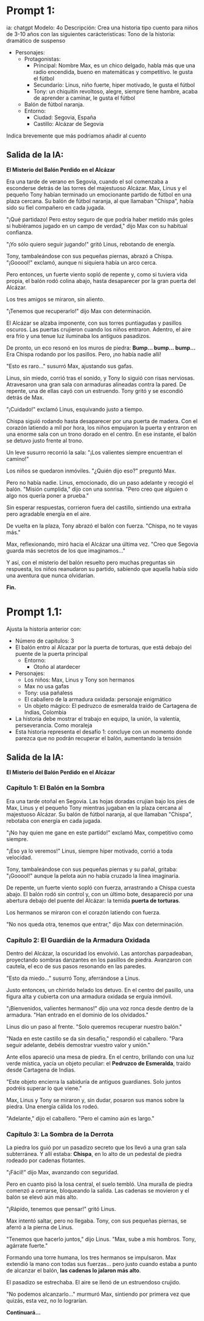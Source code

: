 
# Prompt 1:
ia: chatgpt
Modelo: 4o
Descripción: Crea una historia tipo cuento para niños de 3-10 años con las siguientes carácteristicas:
Tono de la historia: dramático de suspenso
- Personajes:
  - Protagonistas:   
    - Principal: Nombre Max, es un chico delgado, habla más que una radio encendida, bueno en matemáticas y competitivo. le gusta el fútbol
    - Secundario: Linus, niño fuerte, hiper motivado, le gusta el fútbol
    - Tony: un chiquitín revoltoso, alegre, siempre tiene hambre, acaba de aprender a caminar, le gusta el fútbol
  - Balón de fútbol naranja.
  - Entorno:
    - Ciudad: Segovia, España
    - Castillo: Alcázar de Segovia

Indica brevemente que más podriamos añadir al cuento

## Salida de la IA:
**El Misterio del Balón Perdido en el Alcázar**

Era una tarde de verano en Segovia, cuando el sol comenzaba a esconderse detrás de las torres del majestuoso Alcázar. Max, Linus y el pequeño Tony habían terminado un emocionante partido de fútbol en una plaza cercana. Su balón de fútbol naranja, al que llamaban "Chispa", había sido su fiel compañero en cada jugada.

"¡Qué partidazo! Pero estoy seguro de que podría haber metido más goles si hubiéramos jugado en un campo de verdad," dijo Max con su habitual confianza.

"¡Yo sólo quiero seguir jugando!" gritó Linus, rebotando de energía.

Tony, tambaleándose con sus pequeñas piernas, abrazó a Chispa. "¡Gooool!" exclamó, aunque ni siquiera había un arco cerca.

Pero entonces, un fuerte viento sopló de repente y, como si tuviera vida propia, el balón rodó colina abajo, hasta desaparecer por la gran puerta del Alcázar.

Los tres amigos se miraron, sin aliento.

"¡Tenemos que recuperarlo!" dijo Max con determinación.

El Alcázar se alzaba imponente, con sus torres puntiagudas y pasillos oscuros. Las puertas crujieron cuando los niños entraron. Adentro, el aire era frío y una tenue luz iluminaba los antiguos pasadizos.

De pronto, un eco resonó en los muros de piedra: **Bump... bump... bump...** Era Chispa rodando por los pasillos. Pero, ¡no había nadie allí!

"Esto es raro..." susurró Max, ajustando sus gafas.

Linus, sin miedo, corrió tras el sonido, y Tony lo siguió con risas nerviosas. Atravesaron una gran sala con armaduras alineadas contra la pared. De repente, una de ellas cayó con un estruendo. Tony gritó y se escondió detrás de Max.

"¡Cuidado!" exclamó Linus, esquivando justo a tiempo.

Chispa siguió rodando hasta desaparecer por una puerta de madera. Con el corazón latiendo a mil por hora, los niños empujaron la puerta y entraron en una enorme sala con un trono dorado en el centro. En ese instante, el balón se detuvo justo frente al trono.

Un leve susurro recorrió la sala: "¡Los valientes siempre encuentran el camino!"

Los niños se quedaron inmóviles. "¿Quién dijo eso?" preguntó Max.

Pero no había nadie. Linus, emocionado, dio un paso adelante y recogió el balón. "Misión cumplida," dijo con una sonrisa. "Pero creo que alguien o algo nos quería poner a prueba."

Sin esperar respuestas, corrieron fuera del castillo, sintiendo una extraña pero agradable energía en el aire.

De vuelta en la plaza, Tony abrazó el balón con fuerza. "Chispa, no te vayas más."

Max, reflexionando, miró hacia el Alcázar una última vez. "Creo que Segovia guarda más secretos de los que imaginamos..."

Y así, con el misterio del balón resuelto pero muchas preguntas sin respuesta, los niños reanudaron su partido, sabiendo que aquella había sido una aventura que nunca olvidarían.

**Fin.**




# Prompt 1.1:
Ajusta la historia anterior con:
- Número de capitulos: 3
- El balón entro al Alcazar por la puerta de torturas, que está debajo del puente de la puerta principal
  - Entorno:
    - Otoño al atardecer
- Personajes:
  - Los niños: Max, Linus y Tony son hermanos
  - Max no usa gafas
  - Tony: usa pañaless
  - El caballero de la armadura oxidada: personaje enigmático
  - Un objeto mágico: El pedruzco de esmeralda traido de Cartagena de Indias, Colombia
- La historia debe mostrar el trabajo en equipo, la unión, la valentía, perseverancia. Como moraleja
- Esta historia representa el desafío 1: concluye con un momento donde parezca que no podrán recuperar el balón, aumentando la tensión

## Salida de la IA:
**El Misterio del Balón Perdido en el Alcázar**

### Capítulo 1: El Balón en la Sombra

Era una tarde otoñal en Segovia. Las hojas doradas crujían bajo los pies de Max, Linus y el pequeño Tony mientras jugaban en la plaza cercana al majestuoso Alcázar. Su balón de fútbol naranja, al que llamaban "Chispa", rebotaba con energía en cada jugada.

"¡No hay quien me gane en este partido!" exclamó Max, competitivo como siempre.

"¡Eso ya lo veremos!" Linus, siempre hiper motivado, corrió a toda velocidad.

Tony, tambaleándose con sus pequeñas piernas y su pañal, gritaba: "¡Gooool!" aunque la pelota aún no había cruzado la línea imaginaria.

De repente, un fuerte viento sopló con fuerza, arrastrando a Chispa cuesta abajo. El balón rodó sin control y, con un último bote, desapareció por una abertura debajo del puente del Alcázar: la temida **puerta de torturas**.

Los hermanos se miraron con el corazón latiendo con fuerza.

"No nos queda otra, tenemos que entrar," dijo Max con determinación.


### Capítulo 2: El Guardián de la Armadura Oxidada

Dentro del Alcázar, la oscuridad los envolvió. Las antorchas parpadeaban, proyectando sombras danzantes en los pasillos de piedra. Avanzaron con cautela, el eco de sus pasos resonando en las paredes.

"Esto da miedo..." susurró Tony, aferrándose a Linus.

Justo entonces, un chirrido helado los detuvo. En el centro del pasillo, una figura alta y cubierta con una armadura oxidada se erguía inmóvil.

"¡Bienvenidos, valientes hermanos!" dijo una voz ronca desde dentro de la armadura. "Han entrado en el dominio de los olvidados."

Linus dio un paso al frente. "Solo queremos recuperar nuestro balón."

"Nada en este castillo se da sin desafío," respondió el caballero. "Para seguir adelante, debéis demostrar vuestro valor y unión."

Ante ellos apareció una mesa de piedra. En el centro, brillando con una luz verde mística, yacía un objeto peculiar: el **Pedruzco de Esmeralda**, traído desde Cartagena de Indias.

"Este objeto encierra la sabiduría de antiguos guardianes. Solo juntos podréis superar lo que viene."

Max, Linus y Tony se miraron y, sin dudar, posaron sus manos sobre la piedra. Una energía cálida los rodeó.

"Adelante," dijo el caballero. "Pero el camino aún es largo."


### Capítulo 3: La Sombra de la Derrota

La piedra los guió por un pasadizo secreto que los llevó a una gran sala subterránea. Y allí estaba: **Chispa**, en lo alto de un pedestal de piedra rodeado por cadenas flotantes.

"¡Fácil!" dijo Max, avanzando con seguridad.

Pero en cuanto pisó la losa central, el suelo tembló. Una muralla de piedra comenzó a cerrarse, bloqueando la salida. Las cadenas se movieron y el balón se elevó aún más alto.

"¡Rápido, tenemos que pensar!" gritó Linus.

Max intentó saltar, pero no llegaba. Tony, con sus pequeñas piernas, se aferró a la pierna de Linus. 

"Tenemos que hacerlo juntos," dijo Linus. "Max, sube a mis hombros. Tony, agárrate fuerte."

Formando una torre humana, los tres hermanos se impulsaron. Max extendió la mano con todas sus fuerzas... pero justo cuando estaba a punto de alcanzar el balón, **las cadenas lo jalaron más alto**.

El pasadizo se estrechaba. El aire se llenó de un estruendoso crujido. 

"No podemos alcanzarlo..." murmuró Max, sintiendo por primera vez que quizás, esta vez, no lo lograrían.

**Continuará...**


